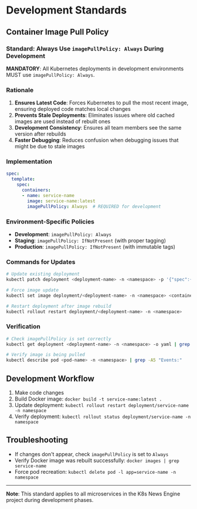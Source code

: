 # Development Standards

## Container Image Pull Policy

### Standard: Always Use `imagePullPolicy: Always` During Development

**MANDATORY**: All Kubernetes deployments in development environments MUST use `imagePullPolicy: Always`.

### Rationale
1. **Ensures Latest Code**: Forces Kubernetes to pull the most recent image, ensuring deployed code matches local changes
2. **Prevents Stale Deployments**: Eliminates issues where old cached images are used instead of rebuilt ones
3. **Development Consistency**: Ensures all team members see the same version after rebuilds
4. **Faster Debugging**: Reduces confusion when debugging issues that might be due to stale images

### Implementation
```yaml
spec:
  template:
    spec:
      containers:
      - name: service-name
        image: service-name:latest
        imagePullPolicy: Always  # REQUIRED for development
```

### Environment-Specific Policies
- **Development**: `imagePullPolicy: Always`
- **Staging**: `imagePullPolicy: IfNotPresent` (with proper tagging)
- **Production**: `imagePullPolicy: IfNotPresent` (with immutable tags)

### Commands for Updates
```bash
# Update existing deployment
kubectl patch deployment <deployment-name> -n <namespace> -p '{"spec":{"template":{"spec":{"containers":[{"name":"<container-name>","imagePullPolicy":"Always"}]}}}}'

# Force image update
kubectl set image deployment/<deployment-name> -n <namespace> <container-name>=<image>:latest

# Restart deployment after image rebuild
kubectl rollout restart deployment/<deployment-name> -n <namespace>
```

### Verification
```bash
# Check imagePullPolicy is set correctly
kubectl get deployment <deployment-name> -n <namespace> -o yaml | grep imagePullPolicy

# Verify image is being pulled
kubectl describe pod <pod-name> -n <namespace> | grep -A5 "Events:"
```

## Development Workflow
1. Make code changes
2. Build Docker image: `docker build -t service-name:latest .`
3. Update deployment: `kubectl rollout restart deployment/service-name -n namespace`
4. Verify deployment: `kubectl rollout status deployment/service-name -n namespace`

## Troubleshooting
- If changes don't appear, check `imagePullPolicy` is set to `Always`
- Verify Docker image was rebuilt successfully: `docker images | grep service-name`
- Force pod recreation: `kubectl delete pod -l app=service-name -n namespace`

---

**Note**: This standard applies to all microservices in the K8s News Engine project during development phases.